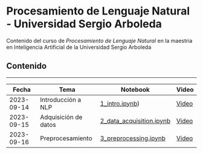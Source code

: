 # Procesamiento de Lenguaje Natural - Universidad Sergio Arboleda

Contenido del curso de _Procesamiento de Lenguaje Natural_ en la maestria en Inteligencia Artificial de la Universidad Sergio Arboleda

## Contenido
---

| Fecha | Tema | Notebook | Video |
| --- | --- | --- | --- |
| 2023-09-14 | Introducción a NLP | [1_intro.ipynb](https://github.com/juselara1/usa_nlp/blob/main/src/1_intro.ipynb)) | [Video](https://drive.google.com/file/d/1obx6p1obMGmYPEdp6f4DJ9du3MsTawvW/view?usp=drive_link) |
| 2023-09-15 | Adquisición de datos | [2_data_acquisition.ipynb](https://github.com/juselara1/usa_nlp/blob/main/src/2_data_acquisition.ipynb) | [Video](https://drive.google.com/file/d/1x8qSpoNNTKTjgk9SncqVhnCL6N_x5kTO/view?usp=drive_link) |
| 2023-09-16 | Preprocesamiento | [3_preprocessing.ipynb](https://github.com/juselara1/usa_nlp/blob/main/src/3_preprocessing.ipynb) | [Video](https://drive.google.com/file/d/1hzgssEzlCHMdUNk_gzn9450Ss8Yyc8uI/view?usp=drive_link) |

